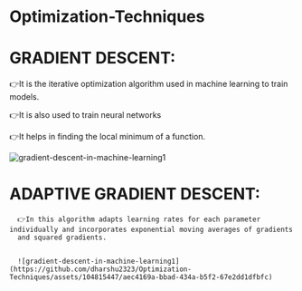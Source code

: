 # Optimization-Techniques

# GRADIENT DESCENT:
  
   👉It is the iterative optimization algorithm used in machine learning to train models.
   
   
   👉It is also used to train neural networks
   
   
   👉It helps in finding the local minimum of a function.


![gradient-descent-in-machine-learning1](https://github.com/dharshu2323/Optimization-Techniques/assets/104815447/08e4968e-1e68-429a-a601-30ab34231784)

# ADAPTIVE GRADIENT DESCENT:

      👉In this algorithm adapts learning rates for each parameter individually and incorporates exponential moving averages of gradients 
      and squared gradients.   

      
      ![gradient-descent-in-machine-learning1](https://github.com/dharshu2323/Optimization-Techniques/assets/104815447/aec4169a-bbad-434a-b5f2-67e2dd1dfbfc)
